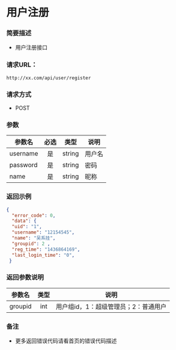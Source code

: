# 用户注册
### 简要描述

 * 用户注册接口
 
 ### 请求URL：
 
 `http://xx.com/api/user/register`

### 请求方式

* POST

### 参数

| 参数名  | 必选 | 类型 | 说明|
|--|:--:|--|--|
| username | 是  | string |  用户名
| password | 是  | string |  密码
| name | 是  | string |  昵称

 ### 返回示例

```json
{  
  "error_code": 0,  
  "data": {  
  "uid": "1",  
  "username": "12154545",  
  "name": "吴系挂",  
  "groupid": 2 ,  
  "reg_time": "1436864169",  
  "last_login_time": "0",  
 }
```
### 返回参数说明
|参数名|类型  |说明|
|--|:--:|--|
| groupid |int  |用户组id，1：超级管理员；2：普通用户 |

### 备注
* 更多返回错误代码请看首页的错误代码描述
<!--stackedit_data:
eyJoaXN0b3J5IjpbNDAwNTY5NDMxLC0yMzUwMzM4NzhdfQ==
-->